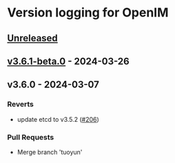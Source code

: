 # Version logging for OpenIM

<!-- BEGIN MUNGE: GENERATED_TOC -->

<!-- END MUNGE: GENERATED_TOC -->

<a name="unreleased"></a>
## [Unreleased]


<a name="v3.6.1-beta.0"></a>
## [v3.6.1-beta.0] - 2024-03-26

<a name="v3.6.0"></a>
## v3.6.0 - 2024-03-07
### Reverts
- update etcd to v3.5.2 ([#206](https://github.com/openimsdk/open-im-server/issues/206))

### Pull Requests
- Merge branch 'tuoyun'


[Unreleased]: https://github.com/openimsdk/open-im-server/compare/v3.6.1-beta.0...HEAD
[v3.6.1-beta.0]: https://github.com/openimsdk/open-im-server/compare/v3.6.0...v3.6.1-beta.0
